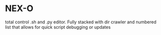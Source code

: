# NEX-O
total control .sh and .py editor. Fully stacked with dir crawler and numbered list that allows for quick script debugging or updates
